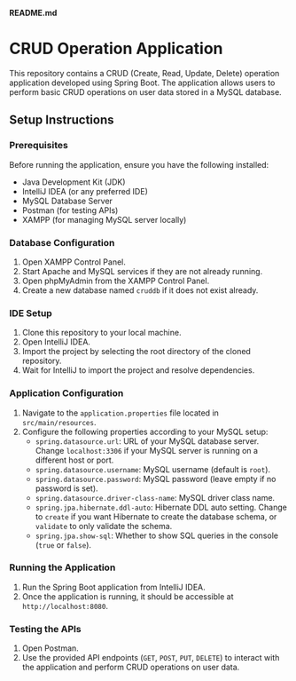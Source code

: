 **README.md**

# CRUD Operation Application

This repository contains a CRUD (Create, Read, Update, Delete) operation application developed using Spring Boot. The application allows users to perform basic CRUD operations on user data stored in a MySQL database.

## Setup Instructions

### Prerequisites

Before running the application, ensure you have the following installed:

- Java Development Kit (JDK)
- IntelliJ IDEA (or any preferred IDE)
- MySQL Database Server
- Postman (for testing APIs)
- XAMPP (for managing MySQL server locally)

### Database Configuration

1. Open XAMPP Control Panel.
2. Start Apache and MySQL services if they are not already running.
3. Open phpMyAdmin from the XAMPP Control Panel.
4. Create a new database named `cruddb` if it does not exist already.

### IDE Setup

1. Clone this repository to your local machine.
2. Open IntelliJ IDEA.
3. Import the project by selecting the root directory of the cloned repository.
4. Wait for IntelliJ to import the project and resolve dependencies.

### Application Configuration

1. Navigate to the `application.properties` file located in `src/main/resources`.
2. Configure the following properties according to your MySQL setup:
    - `spring.datasource.url`: URL of your MySQL database server. Change `localhost:3306` if your MySQL server is running on a different host or port.
    - `spring.datasource.username`: MySQL username (default is `root`).
    - `spring.datasource.password`: MySQL password (leave empty if no password is set).
    - `spring.datasource.driver-class-name`: MySQL driver class name.
    - `spring.jpa.hibernate.ddl-auto`: Hibernate DDL auto setting. Change to `create` if you want Hibernate to create the database schema, or `validate` to only validate the schema.
    - `spring.jpa.show-sql`: Whether to show SQL queries in the console (`true` or `false`).

### Running the Application

1. Run the Spring Boot application from IntelliJ IDEA.
2. Once the application is running, it should be accessible at `http://localhost:8080`.

### Testing the APIs

1. Open Postman.
2. Use the provided API endpoints (`GET`, `POST`, `PUT`, `DELETE`) to interact with the application and perform CRUD operations on user data.
